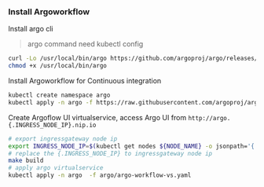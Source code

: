 ### Install Argoworkflow

Install argo cli

> argo command need kubectl config

```bash
curl -Lo /usr/local/bin/argo https://github.com/argoproj/argo/releases/download/v2.6.1/argo-linux-amd64
chmod +x /usr/local/bin/argo
```

Install Argoworkflow for Continuous integration

```bash
kubectl create namespace argo
kubectl apply -n argo -f https://raw.githubusercontent.com/argoproj/argo/v2.6.1/manifests/quick-start-mysql.yaml
```

Create Argoflow UI virtualservice, access Argo UI from `http://argo.{.INGRESS_NODE_IP}.nip.io`

```bash
# export ingressgateway node ip
export INGRESS_NODE_IP=$(kubectl get nodes ${NODE_NAME} -o jsonpath='{ .status.addresses[?(@.type=="InternalIP")].address }')
# replace the {.INGRESS_NODE_IP} to ingressgateway node ip
make build
# apply argo virtualservice
kubectl apply -n argo  -f argo/argo-workflow-vs.yaml
```
